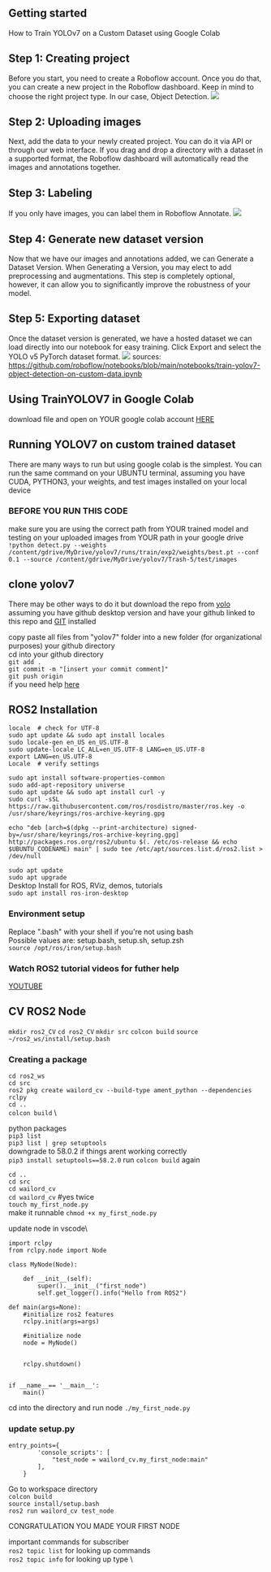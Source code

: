 ## Getting started 
How to Train YOLOv7 on a Custom Dataset using Google Colab
## Step 1: Creating project
Before you start, you need to create a Roboflow account. Once you do that, you can create a new project in the Roboflow dashboard. Keep in mind to choose the right project type. In our case, Object Detection.
![](https://camo.githubusercontent.com/7264a275db6473f8432239dce3b8e1819208b5421d40654afce57680d6fd3311/68747470733a2f2f6d656469612e726f626f666c6f772e636f6d2f707265706172696e672d637573746f6d2d646174617365742d6578616d706c652f6372656174696e672d70726f6a6563742e6769663f696b2d73646b2d76657273696f6e3d6a6176617363726970742d312e342e33267570646174656441743d31363732393239373939383532)

## Step 2: Uploading images
Next, add the data to your newly created project. You can do it via API or through our web interface.
If you drag and drop a directory with a dataset in a supported format, the Roboflow dashboard will automatically read the images and annotations together.

## Step 3: Labeling
If you only have images, you can label them in Roboflow Annotate.
![](https://i.ibb.co/m5Fj8kH/Screenshot-2024-03-11-151736.jpg)

## Step 4: Generate new dataset version
Now that we have our images and annotations added, we can Generate a Dataset Version. When Generating a Version, you may elect to add preprocessing and augmentations. This step is completely optional, however, it can allow you to significantly improve the robustness of your model.


## Step 5: Exporting dataset
Once the dataset version is generated, we have a hosted dataset we can load directly into our notebook for easy training. Click Export and select the YOLO v5 PyTorch dataset format.
![](https://camo.githubusercontent.com/bda73b306551a545469d21838128066bb42d3e9cf403b756aac2620ed90a840c/68747470733a2f2f6d656469612e726f626f666c6f772e636f6d2f707265706172696e672d637573746f6d2d646174617365742d6578616d706c652f6578706f72742e6769663f696b2d73646b2d76657273696f6e3d6a6176617363726970742d312e342e33267570646174656441743d31363732393433333133373039)
sources: https://github.com/roboflow/notebooks/blob/main/notebooks/train-yolov7-object-detection-on-custom-data.ipynb

## Using TrainYOLOV7 in Google Colab
download file and open on YOUR google colab account
[HERE](https://store.augmentedstartups.com/605618c8-d8c8-4a25-be71-852308115520)

## Running YOLOV7 on custom trained dataset 
There are many ways to run but using google colab is the simplest.
You can run the same command on your UBUNTU terminal, assuming you have CUDA, PYTHON3, your weights, and test images installed on your local device

### BEFORE YOU RUN THIS CODE
make sure you are using the correct path from YOUR trained model and testing on your uploaded images from YOUR path in your google drive \
```!python detect.py --weights /content/gdrive/MyDrive/yolov7/runs/train/exp2/weights/best.pt --conf 0.1 --source /content/gdrive/MyDrive/yolov7/Trash-5/test/images```


## clone yolov7 
There may be other ways to do it but download the repo from [yolo](https://github.com/WongKinYiu/yolov7) \
assuming you have github desktop version and have your github linked to this repo and [GIT](https://git-scm.com/downloads) installed

copy paste all files from "yolov7" folder into a new folder (for organizational purposes) your github directory\
cd into your github directory\
```git add .``` \
```git commit -m "[insert your commit comment]"``` \
```git push origin``` \
if you need help [here](https://youtu.be/ueQs5pQ8ZMM)

## ROS2 Installation 
`locale  # check for UTF-8` \
`sudo apt update && sudo apt install locales`\
`sudo locale-gen en_US en_US.UTF-8` \
`sudo update-locale LC_ALL=en_US.UTF-8 LANG=en_US.UTF-8` \
`export LANG=en_US.UTF-8`\
`Locale  # verify settings`

```sudo apt install software-properties-common``` \
```sudo add-apt-repository universe``` \
```sudo apt update && sudo apt install curl -y ``` \
```sudo curl -sSL https://raw.githubusercontent.com/ros/rosdistro/master/ros.key -o /usr/share/keyrings/ros-archive-keyring.gpg``` 

```echo "deb [arch=$(dpkg --print-architecture) signed-by=/usr/share/keyrings/ros-archive-keyring.gpg] http://packages.ros.org/ros2/ubuntu $(. /etc/os-release && echo $UBUNTU_CODENAME) main" | sudo tee /etc/apt/sources.list.d/ros2.list > /dev/null```

```sudo apt update``` \
```sudo apt upgrade``` \
Desktop Install for ROS, RViz, demos, tutorials \
```sudo apt install ros-iron-desktop```

### Environment setup
Replace ".bash" with your shell if you're not using bash\
Possible values are: setup.bash, setup.sh, setup.zsh\
```source /opt/ros/iron/setup.bash ```

### Watch ROS2 tutorial videos for futher help
[YOUTUBE](https://www.youtube.com/@RoboticsBackEnd)


## CV ROS2 Node

`mkdir ros2_CV`
`cd ros2_CV`
`mkdir src`
`colcon build`
`source ~/ros2_ws/install/setup.bash`

### Creating a package
`cd ros2_ws` \
`cd src` \
`ros2 pkg create wailord_cv --build-type ament_python --dependencies rclpy` \
`cd ..` \
`colcon build` \

python packages \
`pip3 list` \
`pip3 list | grep setuptools` \
downgrade to 58.0.2 if things arent working correctly \
`pip3 install setuptools==58.2.0`
run `colcon build` again

`cd ..` \
`cd src` \
`cd wailord_cv` \
`cd wailord_cv` #yes twice \
`touch my_first_node.py`\
make it runnable `chmod +x my_first_node.py`

update node in vscode\
```  #!/usr/bin/python3
import rclpy
from rclpy.node import Node

class MyNode(Node):

    def __init__(self):
        super().__init__("first_node")
        self.get_logger().info("Hello from ROS2")

def main(args=None):
    #initialize ros2 features
    rclpy.init(args=args)
    
    #initialize node
    node = MyNode()
    
    
    rclpy.shutdown()


if __name__== '__main__':
    main() 
```

cd into the directory and run node 
`./my_first_node.py` 

### update setup.py
```
entry_points={
        'console_scripts': [
            "test_node = wailord_cv.my_first_node:main"
        ],
    }
```
Go to workspace directory \
`colcon build` \
`source install/setup.bash` \
`ros2 run wailord_cv test_node `

CONGRATULATION YOU MADE YOUR FIRST NODE

important commands for subscriber \
`ros2 topic list` for looking up commands \
`ros2 topic info` for looking up type \

